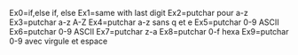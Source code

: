 Ex0=if,else if, else
Ex1=same with last digit
Ex2=putchar pour a-z
Ex3=putchar a-z A-Z
Ex4=putchar a-z sans q et e
Ex5=putchar 0-9 ASCII
Ex6=putchar 0-9 ASCII
Ex7=putchar z-a
Ex8=putchar 0-f hexa
Ex9=putchar 0-9 avec virgule et espace
